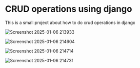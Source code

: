 # CRUD operations using django
This is a small project about how to do crud operations in django


![Screenshot 2025-01-06 213933](https://github.com/user-attachments/assets/4e5a1646-d661-45f4-9b4c-ea9013f59eb8)


![Screenshot 2025-01-06 214604](https://github.com/user-attachments/assets/4340cb47-c1a2-47f4-b813-0ffc80e24b80)


![Screenshot 2025-01-06 214714](https://github.com/user-attachments/assets/f2d90447-97b0-4100-a579-97021ff74dca)


![Screenshot 2025-01-06 214731](https://github.com/user-attachments/assets/61851928-705d-4c19-8e22-9e855df8373a)
